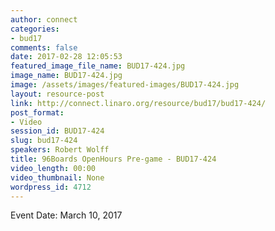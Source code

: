 ```yaml
---
author: connect
categories:
- bud17
comments: false
date: 2017-02-28 12:05:53
featured_image_file_name: BUD17-424.jpg
image_name: BUD17-424.jpg
image: /assets/images/featured-images/BUD17-424.jpg
layout: resource-post
link: http://connect.linaro.org/resource/bud17/bud17-424/
post_format:
- Video
session_id: BUD17-424
slug: bud17-424
speakers: Robert Wolff
title: 96Boards OpenHours Pre-game - BUD17-424
video_length: 00:00
video_thumbnail: None
wordpress_id: 4712
---
```


Event Date: March 10, 2017
